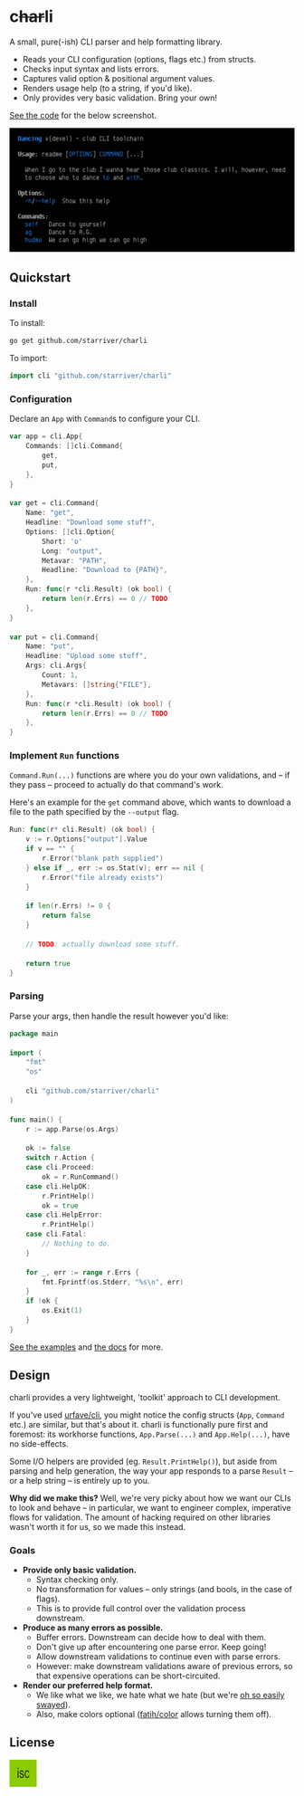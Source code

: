 # c~~har~~li

A small, pure(-ish) CLI parser and help formatting library.

- Reads your CLI configuration (options, flags etc.) from structs.
- Checks input syntax and lists errors.
- Captures valid option & positional argument values.
- Renders usage help (to a string, if you'd like).
- Only provides very basic validation. Bring your own!

[See the code](./examples/readme/) for the below screenshot.

![Screenshot](./.images/example.png)

## Quickstart

### Install

To install:

```sh
go get github.com/starriver/charli
```

To import:

```go
import cli "github.com/starriver/charli"
```

### Configuration

Declare an `App` with `Command`s to configure your CLI.

```go
var app = cli.App{
	Commands: []cli.Command{
		get,
		put,
	},
}

var get = cli.Command{
	Name: "get",
	Headline: "Download some stuff",
	Options: []cli.Option{
		Short: 'o'
		Long: "output",
		Metavar: "PATH",
		Headline: "Download to {PATH}",
	},
	Run: func(r *cli.Result) (ok bool) {
		return len(r.Errs) == 0 // TODO
	},
}

var put = cli.Command{
	Name: "put",
	Headline: "Upload some stuff",
	Args: cli.Args{
		Count: 1,
		Metavars: []string{"FILE"},
	},
	Run: func(r *cli.Result) (ok bool) {
		return len(r.Errs) == 0 // TODO
	},
}
```

### Implement `Run` functions

`Command.Run(...)` functions are where you do your own validations, and – if they pass – proceed to actually do that command's work.

Here's an example for the `get` command above, which wants to download a file to the path specified by the `--output` flag.

```go
Run: func(r* cli.Result) (ok bool) {
	v := r.Options["output"].Value
	if v == "" {
		r.Error("blank path supplied")
	} else if _, err := os.Stat(v); err == nil {
		r.Error("file already exists")
	}

	if len(r.Errs) != 0 {
		return false
	}

	// TODO: actually download some stuff.

	return true
}
```

### Parsing

Parse your args, then handle the result however you'd like:

```go
package main

import (
	"fmt"
	"os"

	cli "github.com/starriver/charli"
)

func main() {
	r := app.Parse(os.Args)

	ok := false
	switch r.Action {
	case cli.Proceed:
		ok = r.RunCommand()
	case cli.HelpOK:
		r.PrintHelp()
		ok = true
	case cli.HelpError:
		r.PrintHelp()
	case cli.Fatal:
		// Nothing to do.
	}

	for _, err := range r.Errs {
		fmt.Fprintf(os.Stderr, "%s\n", err)
	}
	if !ok {
		os.Exit(1)
	}
}
```

[See the examples](./examples) and [the docs](https://pkg.go.dev/github.com/starriver/charli) for more.

## Design

charli provides a very lightweight, 'toolkit' approach to CLI development.

If you've used [urfave/cli](https://charli.urfave.org/), you might notice the config structs (`App`, `Command` etc.) are similar, but that's about it. charli is functionally pure first and foremost: its workhorse functions, `App.Parse(...)` and `App.Help(...)`, have no side-effects.

Some I/O helpers are provided (eg. `Result.PrintHelp()`), but aside from parsing and help generation, the way your app responds to a parse `Result` – or a help string – is entirely up to you.

**Why did we make this?** Well, we're very picky about how we want our CLIs to look and behave – in particular, we want to engineer complex, imperative flows for validation. The amount of hacking required on other libraries wasn't worth it for us, so we made this instead.

### Goals

- **Provide only basic validation.**
	- Syntax checking only.
	- No transformation for values – only strings (and bools, in the case of flags).
	- This is to provide full control over the validation process downstream.
- **Produce as many errors as possible.**
	- Buffer errors. Downstream can decide how to deal with them.
	- Don't give up after encountering one parse error. Keep going!
	- Allow downstream validations to continue even with parse errors.
	- However: make downstream validations aware of previous errors, so that expensive operations can be short-circuited.
- **Render our preferred help format.**
	- We like what we like, we hate what we hate (but we're [oh so easily swayed](https://www.youtube.com/watch?v=7Z5kEqRFPwo)).
	- Also, make colors optional ([fatih/color](https://github.com/fatih/color) allows turning them off).

## License

[![ISC](./.images/license.jpg)](./LICENSE)
